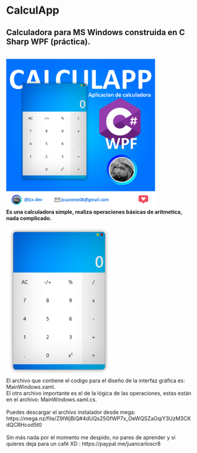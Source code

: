 # CalculApp
## Calculadora para MS Windows construida en C Sharp WPF (práctica). 
<br>
<img src = "imgs/Calculapp_img_final.png" height = "400px" />
<br/>
<b> Es una calculadora simple, realiza operaciones básicas de aritmetica, nada complicado.</b>
<br>
<br>
<img src = "imgs/calculappsola.png" height = "400px" >
<br>
El archivo que contiene el codigo para el diseño de la interfaz gráfica es: MainWindows.xaml.
<br>
El otro archivo importante es el de la lógica de las operaciones, estas están en el archivo: MainWindows.xaml.cs.
<br>
<br>
Puedes descargar el archivo instalador desde mega: https://mega.nz/file/Z9IWjBiQ#4dUQs25GfWP7x_OeWQSZaOqiY3UzM3CKdQCRHcod5t0
<br>
<br>
Sin más nada por el momento me despido, no pares de aprender y si quieres deja para un café XD : https://paypal.me/juancarloscr8
